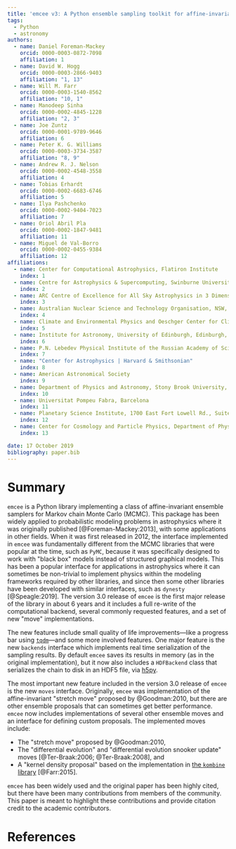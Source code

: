 ```yaml
---
title: 'emcee v3: A Python ensemble sampling toolkit for affine-invariant MCMC'
tags:
  - Python
  - astronomy
authors:
  - name: Daniel Foreman-Mackey
    orcid: 0000-0003-0872-7098
    affiliation: 1
  - name: David W. Hogg
    orcid: 0000-0003-2866-9403
    affiliation: "1, 13"
  - name: Will M. Farr
    orcid: 0000-0003-1540-8562
    affiliation: "10, 1"
  - name: Manodeep Sinha
    orcid: 0000-0002-4845-1228
    affiliation: "2, 3"
  - name: Joe Zuntz
    orcid: 0000-0001-9789-9646
    affiliation: 6
  - name: Peter K. G. Williams
    orcid: 0000-0003-3734-3587
    affiliation: "8, 9"
  - name: Andrew R. J. Nelson
    orcid: 0000-0002-4548-3558
    affiliation: 4
  - name: Tobias Erhardt
    orcid: 0000-0002-6683-6746
    affiliation: 5
  - name: Ilya Pashchenko
    orcid: 0000-0002-9404-7023
    affiliation: 7
  - name: Oriol Abril Pla
    orcid: 0000-0002-1847-9481
    affiliation: 11
  - name: Miguel de Val-Borro
    orcid: 0000-0002-0455-9384
    affiliation: 12
affiliations:
  - name: Center for Computational Astrophysics, Flatiron Institute
    index: 1
  - name: Centre for Astrophysics & Supercomputing, Swinburne University of Technology, Australia
    index: 2
  - name: ARC Centre of Excellence for All Sky Astrophysics in 3 Dimensions (ASTRO 3D)
    index: 3
  - name: Australian Nuclear Science and Technology Organisation, NSW, Australia
    index: 4
  - name: Climate and Environmental Physics and Oeschger Center for Climate Change Research, University of Bern, Bern, Switzerland
    index: 5
  - name: Institute for Astronomy, University of Edinburgh, Edinburgh, EH9 3HJ, UK
    index: 6
  - name: P.N. Lebedev Physical Institute of the Russian Academy of Sciences, Moscow, Russia
    index: 7
  - name: "Center for Astrophysics | Harvard & Smithsonian"
    index: 8
  - name: American Astronomical Society
    index: 9
  - name: Department of Physics and Astronomy, Stony Brook University, United States
    index: 10
  - name: Universitat Pompeu Fabra, Barcelona
    index: 11
  - name: Planetary Science Institute, 1700 East Fort Lowell Rd., Suite 106, Tucson, AZ 85719, USA
    index: 12
  - name: Center for Cosmology and Particle Physics, Department of Physics, New York University
    index: 13

date: 17 October 2019
bibliography: paper.bib
---
```


# Summary

``emcee`` is a Python library implementing a class of affine-invariant ensemble samplers for Markov chain Monte Carlo (MCMC).
This package has been widely applied to probabilistic modeling problems in astrophysics where it was originally published [@Foreman-Mackey:2013], with some applications in other fields.
When it was first released in 2012, the interface implemented in ``emcee`` was fundamentally different from the MCMC libraries that were popular at the time, such as ``PyMC``, because it was specifically designed to work with "black box" models instead of structured graphical models.
This has been a popular interface for applications in astrophysics where it can sometimes be non-trivial to implement physics within the modeling frameworks required by other libraries, and since then some other libraries have been developed with similar interfaces, such as ``dynesty`` [@Speagle:2019].
The version 3.0 release of ``emcee`` is the first major release of the library in about 6 years and it includes a full re-write of the computational backend, several commonly requested features, and a set of new "move" implementations.

The new features include small quality of life improvements—like a progress bar using [``tqdm``](https://tqdm.github.io)—and some more involved features.
One major feature is the new ``backends`` interface which implements real time serialization of the sampling results.
By default ``emcee`` saves its results in memory (as in the original implementation), but it now also includes a ``HDFBackend`` class that serializes the chain to disk in an HDF5 file, via [h5py](https://www.h5py.org).

The most important new feature included in the version 3.0 release of ``emcee`` is the new ``moves`` interface.
Originally, ``emcee`` was implementation of the affine-invariant "stretch move" proposed by @Goodman:2010, but there are other ensemble proposals that can sometimes get better performance.
``emcee`` now includes implementations of several other ensemble moves and an interface for defining custom proposals.
The implemented moves include:

- The "stretch move" proposed by @Goodman:2010,
- The "differential evolution" and "differential evolution snooker update" moves [@Ter-Braak:2006; @Ter-Braak:2008], and
- A "kernel density proposal" based on the implementation in [the ``kombine`` library](https://github.com/bfarr/kombine) [@Farr:2015].

``emcee`` has been widely used and the original paper has been highly cited, but there have been many contributions from members of the community.
This paper is meant to highlight these contributions and provide citation credit to the academic contributors.

# References
